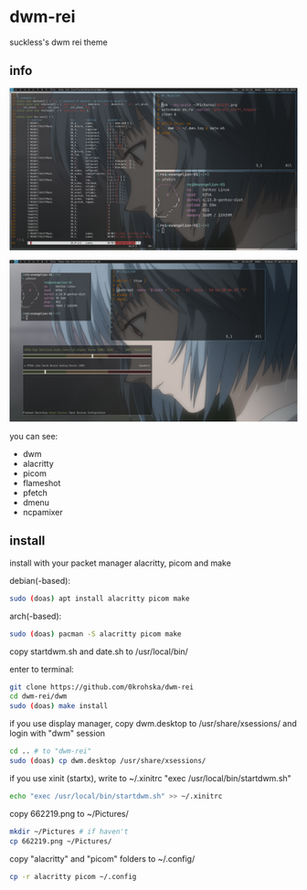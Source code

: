 # dwm-rei
suckless's dwm rei theme

## info

![Screenshot](./dwm.png)

![Screenshot](./dwm1.png)

you can see:
- dwm
- alacritty
- picom
- flameshot
- pfetch
- dmenu
- ncpamixer

## install
install with your packet manager alacritty, picom and make

debian(-based):
```bash
sudo (doas) apt install alacritty picom make
```
arch(-based):
```bash
sudo (doas) pacman -S alacritty picom make
```

copy startdwm.sh and date.sh to /usr/local/bin/

enter to terminal:
```bash
git clone https://github.com/0krohska/dwm-rei
cd dwm-rei/dwm
sudo (doas) make install
```

if you use display manager, copy dwm.desktop to /usr/share/xsessions/ and login with "dwm" session
```bash
cd .. # to "dwm-rei"
sudo (doas) cp dwm.desktop /usr/share/xsessions/
```

if you use xinit (startx), write to ~/.xinitrc "exec /usr/local/bin/startdwm.sh" 
```bash
echo "exec /usr/local/bin/startdwm.sh" >> ~/.xinitrc
```

copy 662219.png to ~/Pictures/
```bash
mkdir ~/Pictures # if haven't
cp 662219.png ~/Pictures/
```

copy "alacritty" and "picom" folders to ~/.config/
```bash
cp -r alacritty picom ~/.config
```
